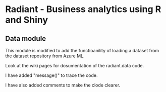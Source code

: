# Radiant - Business analytics using R and Shiny

## Data module

This module is modified to add the functioanility of loading a dataset from the dataset repository from Azure ML.

Look at the wiki pages for dosumentation of the radiant.data code.

I have added "message()" to trace the code.

I have also added comments to make the clode clearer.



